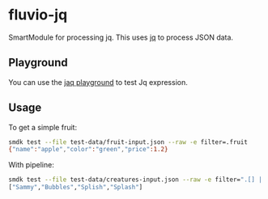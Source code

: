 # fluvio-jq

SmartModule for processing jq.  This uses [jq](https://github.com/01mf02/jaq/tree/main/) to process JSON data.

## Playground

You can use the [jaq playground](https://gedenkt.at/jaq/) to test Jq expression.

## Usage

To get a simple fruit:

```bash
smdk test --file test-data/fruit-input.json --raw -e filter=.fruit
{"name":"apple","color":"green","price":1.2}
```

With pipeline:

```bash
smdk test --file test-data/creatures-input.json --raw -e filter=".[] | .name"
["Sammy","Bubbles","Splish","Splash"]
```